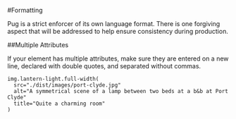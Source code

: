 #Formatting

Pug is a strict enforcer of its own language format. There is one forgiving aspect that will be addressed to help ensure consistency during production.

##Multiple Attributes

If your element has multiple attributes, make sure they are entered on a new line, declared with double quotes, and separated without commas.

```pug
img.lantern-light.full-width(
  src="./dist/images/port-clyde.jpg"
  alt="A symmetrical scene of a lamp between two beds at a b&b at Port Clyde"
  title="Quite a charming room"
)
```

